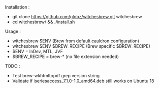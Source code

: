 Installation :
- git clone https://github.com/globz/witchesbrew.git witchesbrew
- cd witchesbrew/ && ./install.sh

Usage :
- witchesbrew $ENV (Brew from default cauldron configuration)
- witchesbrew $ENV $BREW_RECIPE (Brew specific $BREW_RECIPE)
- $ENV = InDev, MTL, JVF
- $BREW_RECIPE = brew-* (no file extension needed)

TODO :
- Test brew-wkhtmltopdf grep version string
- Validate if iseriesaccess_7.1.0-1.0_amd64.deb still works on Ubuntu 18
